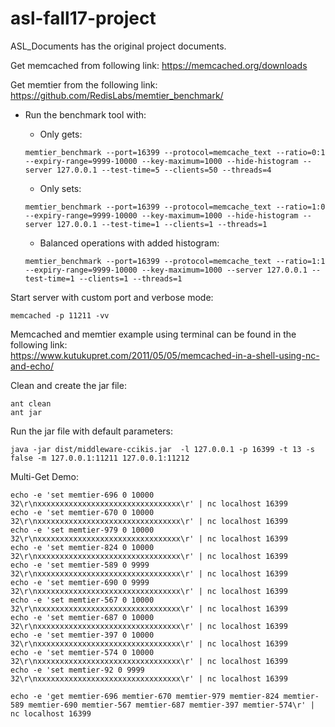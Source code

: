 # asl-fall17-project

ASL_Documents has the original project documents.

Get memcached from following link:
https://memcached.org/downloads

Get memtier from the following link:
https://github.com/RedisLabs/memtier_benchmark/


* Run the benchmark tool with:

	* Only gets:
	```
	memtier_benchmark --port=16399 --protocol=memcache_text --ratio=0:1 --expiry-range=9999-10000 --key-maximum=1000 --hide-histogram --server 127.0.0.1 --test-time=5 --clients=50 --threads=4
	```

	* Only sets:
	```
	memtier_benchmark --port=16399 --protocol=memcache_text --ratio=1:0 --expiry-range=9999-10000 --key-maximum=1000 --hide-histogram --server 127.0.0.1 --test-time=1 --clients=1 --threads=1
	```

	* Balanced operations with added histogram:  
	```
	memtier_benchmark --port=16399 --protocol=memcache_text --ratio=1:1 --expiry-range=9999-10000 --key-maximum=1000 --server 127.0.0.1 --test-time=1 --clients=1 --threads=1
	```



Start server with custom port and verbose mode:
```
memcached -p 11211 -vv
```

Memcached and memtier example using terminal can be found in the following link:  
https://www.kutukupret.com/2011/05/05/memcached-in-a-shell-using-nc-and-echo/



Clean and create the jar file:
```
ant clean
ant jar
```


Run the jar file with default parameters:  
```
java -jar dist/middleware-ccikis.jar  -l 127.0.0.1 -p 16399 -t 13 -s false -m 127.0.0.1:11211 127.0.0.1:11212
```


Multi-Get Demo:
```
echo -e 'set memtier-696 0 10000 32\r\nxxxxxxxxxxxxxxxxxxxxxxxxxxxxxxxx\r' | nc localhost 16399
echo -e 'set memtier-670 0 10000 32\r\nxxxxxxxxxxxxxxxxxxxxxxxxxxxxxxxx\r' | nc localhost 16399
echo -e 'set memtier-979 0 10000 32\r\nxxxxxxxxxxxxxxxxxxxxxxxxxxxxxxxx\r' | nc localhost 16399
echo -e 'set memtier-824 0 10000 32\r\nxxxxxxxxxxxxxxxxxxxxxxxxxxxxxxxx\r' | nc localhost 16399
echo -e 'set memtier-589 0 9999 32\r\nxxxxxxxxxxxxxxxxxxxxxxxxxxxxxxxx\r' | nc localhost 16399
echo -e 'set memtier-690 0 9999 32\r\nxxxxxxxxxxxxxxxxxxxxxxxxxxxxxxxx\r' | nc localhost 16399
echo -e 'set memtier-567 0 10000 32\r\nxxxxxxxxxxxxxxxxxxxxxxxxxxxxxxxx\r' | nc localhost 16399
echo -e 'set memtier-687 0 10000 32\r\nxxxxxxxxxxxxxxxxxxxxxxxxxxxxxxxx\r' | nc localhost 16399
echo -e 'set memtier-397 0 10000 32\r\nxxxxxxxxxxxxxxxxxxxxxxxxxxxxxxxx\r' | nc localhost 16399
echo -e 'set memtier-574 0 10000 32\r\nxxxxxxxxxxxxxxxxxxxxxxxxxxxxxxxx\r' | nc localhost 16399
echo -e 'set memtier-92 0 9999 32\r\nxxxxxxxxxxxxxxxxxxxxxxxxxxxxxxxx\r' | nc localhost 16399

echo -e 'get memtier-696 memtier-670 memtier-979 memtier-824 memtier-589 memtier-690 memtier-567 memtier-687 memtier-397 memtier-574\r' | nc localhost 16399

```
